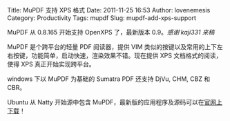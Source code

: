 Title: MuPDF 支持 XPS 格式
Date: 2011-11-25 16:53
Author: lovenemesis
Category: Productivity
Tags: mupdf
Slug: mupdf-add-xps-support

MuPDF 从 0.8.165 开始支持 OpenXPS 了，最新版本 0.9。*感谢 kaji331 来稿*

MuPDF 是个跨平台的轻量 PDF 阅读器，提供 VIM
类似的按键以及常用的上下左右按键，功能简单，启动快速，渲染效果不错。现在提供
XPS 文档格式的阅读，使得 XPS 真正开始实现跨平台。

windows 下以 MuPDF 为基础的 Sumatra PDF 还支持 DjVu, CHM, CBZ 和 CBR。

Ubuntu 从 Natty 开始源中包含
MuPDF，最新版的应用程序及源码可以在[官网上下载](http://www.mupdf.com/)！
